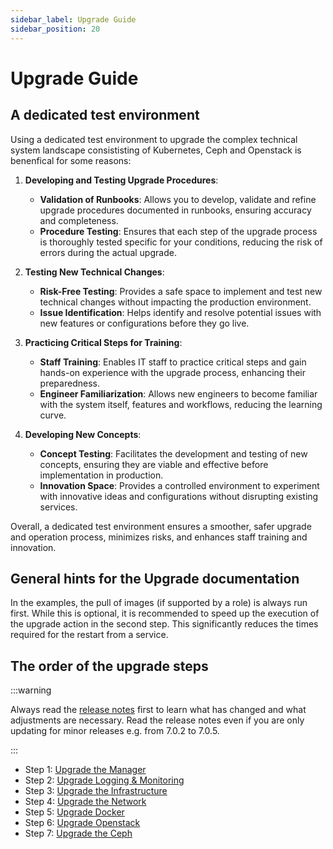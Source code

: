 ```yaml
---
sidebar_label: Upgrade Guide
sidebar_position: 20
---
```


# Upgrade Guide

## A dedicated test environment

Using a dedicated test environment to upgrade the complex technical system landscape
consististing of Kubernetes, Ceph and Openstack is benenfical for some reasons:

1. **Developing and Testing Upgrade Procedures**:
   - **Validation of Runbooks**: Allows you to develop, validate and refine upgrade procedures documented in runbooks, ensuring accuracy and completeness.
   - **Procedure Testing**: Ensures that each step of the upgrade process is thoroughly tested specific for your conditions, reducing the risk of errors during the actual upgrade.

2. **Testing New Technical Changes**:
   - **Risk-Free Testing**: Provides a safe space to implement and test new technical changes without impacting the production environment.
   - **Issue Identification**: Helps identify and resolve potential issues with new features or configurations before they go live.

3. **Practicing Critical Steps for Training**:
   - **Staff Training**: Enables IT staff to practice critical steps and gain hands-on experience with the upgrade process, enhancing their preparedness.
   - **Engineer Familiarization**: Allows new engineers to become familiar with the system itself, features and workflows, reducing the learning curve.

4. **Developing New Concepts**:
   - **Concept Testing**: Facilitates the development and testing of new concepts, ensuring they are viable and effective before implementation in production.
   - **Innovation Space**: Provides a controlled environment to experiment with innovative ideas and configurations without disrupting existing services.

Overall, a dedicated test environment ensures a smoother, safer upgrade and operation process, minimizes risks, and enhances staff training and innovation.

## General hints for the Upgrade documentation

In the examples, the pull of images (if supported by a role) is always run first. While
this is optional, it is recommended to speed up the execution of the upgrade action in
the second step. This significantly reduces the times required for the restart from a
service.

## The order of the upgrade steps


:::warning

Always read the [release notes](https://osism.tech/docs/release-notes/) first to learn what has changed and what
adjustments are necessary. Read the release notes even if you are only updating for minor releases e.g. from 7.0.2 to 7.0.5.

:::

* Step 1: [Upgrade the Manager](./manager)
* Step 2: [Upgrade Logging & Monitoring](./logging-monitoring)
* Step 3: [Upgrade the Infrastructure](./infrastructure)
* Step 4: [Upgrade the Network](./network)
* Step 5: [Upgrade Docker](./docker)
* Step 6: [Upgrade Openstack](./openstack)
* Step 7: [Upgrade the Ceph](./ceph)
